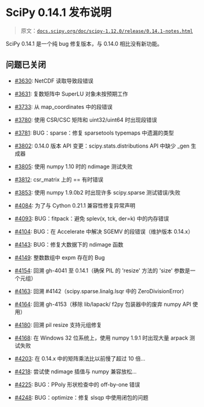# SciPy 0.14.1 发布说明

> 原文：[`docs.scipy.org/doc/scipy-1.12.0/release/0.14.1-notes.html`](https://docs.scipy.org/doc/scipy-1.12.0/release/0.14.1-notes.html)

SciPy 0.14.1 是一个纯 bug 修复版本，与 0.14.0 相比没有新功能。

## 问题已关闭

+   [#3630](https://github.com/scipy/scipy/issues/3630): NetCDF 读取导致段错误

+   [#3631](https://github.com/scipy/scipy/issues/3631): 复数矩阵中 SuperLU 对象未按预期工作

+   [#3733](https://github.com/scipy/scipy/issues/3733): 从 map_coordinates 中的段错误

+   [#3780](https://github.com/scipy/scipy/issues/3780): 使用 CSR/CSC 矩阵和 uint32/uint64 时出现段错误

+   [#3781](https://github.com/scipy/scipy/pull/3781): BUG：sparse：修复 sparsetools typemaps 中遗漏的类型

+   [#3802](https://github.com/scipy/scipy/issues/3802): 0.14.0 版本 API 变更：scipy.stats.distributions API 中缺少 _gen 生成器

+   [#3805](https://github.com/scipy/scipy/issues/3805): 使用 numpy 1.10 时的 ndimage 测试失败

+   [#3812](https://github.com/scipy/scipy/issues/3812): csr_matrix 上的 == 有时错误

+   [#3853](https://github.com/scipy/scipy/issues/3853): 使用 numpy 1.9.0b2 时出现许多 scipy.sparse 测试错误/失败

+   [#4084](https://github.com/scipy/scipy/pull/4084): 为了与 Cython 0.21.1 兼容性修复异常声明

+   [#4093](https://github.com/scipy/scipy/pull/4093): BUG：fitpack：避免 splev(x, tck, der=k) 中的内存错误

+   [#4104](https://github.com/scipy/scipy/pull/4104): BUG：在 Accelerate 中解决 SGEMV 的段错误（维护版本 0.14.x）

+   [#4143](https://github.com/scipy/scipy/pull/4143): BUG：修复大数据下的 ndimage 函数

+   [#4149](https://github.com/scipy/scipy/issues/4149): 整数数组中 expm 存在的 Bug

+   [#4154](https://github.com/scipy/scipy/issues/4154): 回溯 gh-4041 至 0.14.1（确保 PIL 的 'resize' 方法的 'size' 参数是一个元组）

+   [#4163](https://github.com/scipy/scipy/issues/4163): 回溯 #4142（scipy.sparse.linalg.lsqr 中的 ZeroDivisionError）

+   [#4164](https://github.com/scipy/scipy/issues/4164): 回溯 gh-4153（移除 lib/lapack/ f2py 包装器中的废弃 numpy API 使用）

+   [#4180](https://github.com/scipy/scipy/pull/4180): 回溯 pil resize 支持元组修复

+   [#4168](https://github.com/scipy/scipy/issues/4168): 在 Windows 32 位系统上，使用 numpy 1.9.1 时出现大量 arpack 测试失败

+   [#4203](https://github.com/scipy/scipy/issues/4203): 在 0.14.x 中的矩阵乘法比以前慢了超过 10 倍...

+   [#4218](https://github.com/scipy/scipy/pull/4218): 尝试使 ndimage 插值与 numpy 兼容放松...

+   [#4225](https://github.com/scipy/scipy/pull/4225): BUG：PPoly 形状检查中的 off-by-one 错误

+   [#4248](https://github.com/scipy/scipy/pull/4248): BUG：optimize：修复 slsqp 中使用闭包的问题
